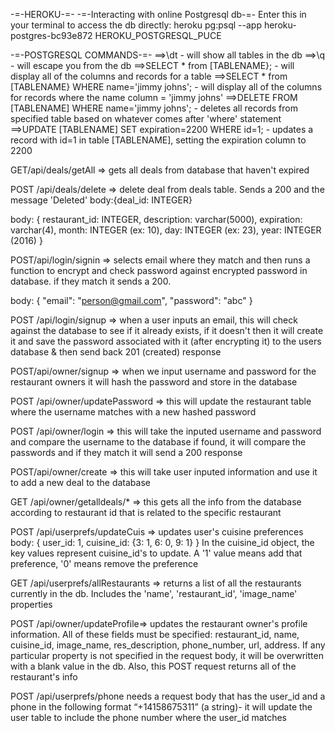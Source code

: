 -=-HEROKU-=-
-=-Interacting with online Postgresql db-=-
Enter this in your terminal to access the db directly:
heroku pg:psql --app heroku-postgres-bc93e872 HEROKU_POSTGRESQL_PUCE

-=-POSTGRESQL COMMANDS-=-
==>\dt - will show all tables in the db
==>\q - will escape you from the db
==>SELECT * from [TABLENAME}; - will display all of the columns and records for a table
==>SELECT * from [TABLENAME} WHERE name='jimmy johns'; - will display all of the columns for records where the name column = 'jimmy johns'
==>DELETE FROM [TABLENAME] WHERE name='jimmy johns'; - deletes all records from specified table based on whatever comes after 'where' statement
==>UPDATE [TABLENAME] SET expiration=2200 WHERE id=1; - updates a record with id=1 in table [TABLENAME], setting the expiration column to 2200

GET/api/deals/getAll => gets all deals from database that haven't expired

POST /api/deals/delete => delete deal from deals table. Sends a 200 and the message 'Deleted'
  body:{deal_id: INTEGER}

body: {
	restaurant_id: INTEGER,
  	description: varchar(5000),
  	expiration: varchar(4),
    month: INTEGER (ex: 10),
    day: INTEGER (ex: 23),
    year: INTEGER (2016)
	}

POST/api/login/signin => selects email where they match and then runs a function to encrypt and check password against encrypted password in database. if they match it sends a 200.

body: {
	"email": "person@gmail.com",
	"password": "abc"
	}

POST /api/login/signup => when a user inputs an email, this will check against the database to see if it already exists, if it doesn't then it will create it and save the password associated with it (after encrypting it) to the users database & then send back 201 (created) response

POST/api/owner/signup => when we input username and password for the restaurant owners it will hash the password and store in the database

POST /api/owner/updatePassword => this will update the restaurant table where the username matches with a new hashed password


POST /api/owner/login => this will take the inputed username and password and compare the username to the database if found, it will compare the passwords and if they match it will send a 200 response

POST/api/owner/create => this will take user inputed information and use it to add a new deal to the database

GET /api/owner/getalldeals/* => this gets all the info from the database according to restaurant id that is related to the specific restaurant

POST /api/userprefs/updateCuis => updates user's cuisine preferences
  body: {
    user_id: 1,
    cuisine_id: {3: 1, 6: 0, 9: 1}
  }
  In the cuisine_id object, the key values represent cuisine_id's to update. A '1' value means add that preference, '0' means remove the preference

GET /api/userprefs/allRestaurants => returns a list of all the restaurants currently in the db. Includes the 'name', 'restaurant_id', 'image_name' properties

POST /api/owner/updateProfile=> updates the restaurant owner's profile information. All of these fields must be specified: restaurant_id, name, cuisine_id, image_name, res_description, phone_number, url, address. If any particular property is not specified in the request body, it will be overwritten with a blank value in the db. Also, this POST request returns all of the restaurant's info

POST /api/userprefs/phone needs a request body that has the user_id and a phone in the following format “+14158675311” (a string)- it will update the user table to include the phone number where the user_id matches
